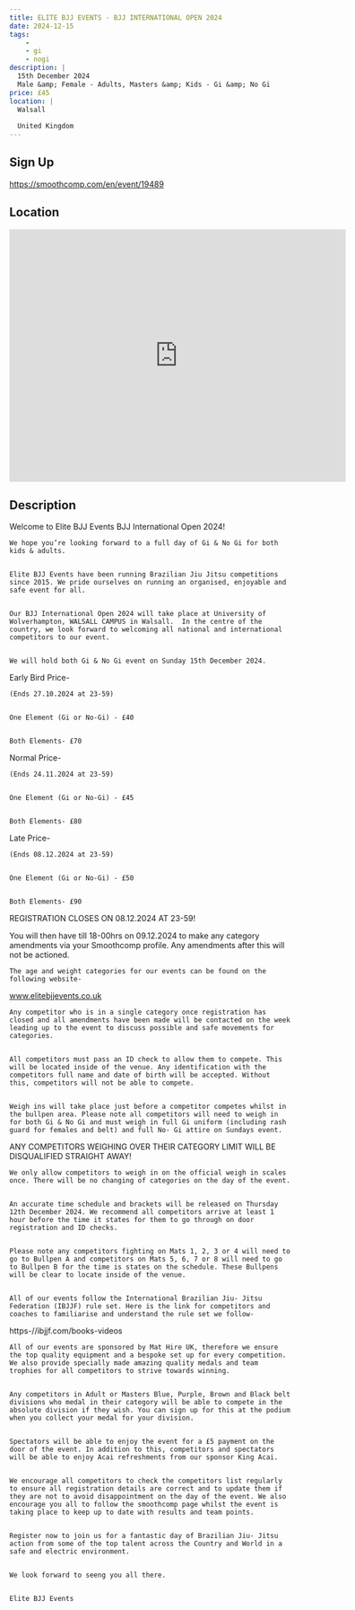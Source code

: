 ```yaml
---
title: ELITE BJJ EVENTS - BJJ INTERNATIONAL OPEN 2024
date: 2024-12-15
tags:
    - 
    - gi 
    - nogi 
description: |
  15th December 2024
  Male &amp; Female - Adults, Masters &amp; Kids - Gi &amp; No Gi
price: £45
location: |
  Walsall
                                        
  United Kingdom
---
```

## Sign Up
https://smoothcomp.com/en/event/19489

## Location
<iframe src="https://www.google.com/maps/embed?pb=!1m18!1m12!1m3!1d12345.6789!2d-1.9689208!3d52.5715171!2m3!1f0!2f0!3f0!3m2!1i1024!2i768!4f13.1!3m3!1m2!1s0x0%3A0x0!2z52.5715171!5e0!3m2!1sen!2sus!4v1234567890" width="600" height="450" style="border:0;" allowfullscreen="" loading="lazy"></iframe>

## Description
Welcome to Elite BJJ Events BJJ International Open 2024!
  

    We hope you’re looking forward to a full day of Gi & No Gi for both kids & adults.
  

    Elite BJJ Events have been running Brazilian Jiu Jitsu competitions since 2015. We pride ourselves on running an organised, enjoyable and safe event for all.
  

    Our BJJ International Open 2024 will take place at University of Wolverhampton, WALSALL CAMPUS in Walsall.  In the centre of the country, we look forward to welcoming all national and international competitors to our event.
  

    We will hold both Gi & No Gi event on Sunday 15th December 2024.
  

Early Bird Price-


    (Ends 27.10.2024 at 23-59)
  

    One Element (Gi or No-Gi) - £40
  

    Both Elements- £70
  

Normal Price-


    (Ends 24.11.2024 at 23-59)
  

    One Element (Gi or No-Gi) - £45
  

    Both Elements- £80
  

Late Price-


    (Ends 08.12.2024 at 23-59)
  

    One Element (Gi or No-Gi) - £50
  

    Both Elements- £90
  

REGISTRATION CLOSES ON 08.12.2024 AT 23-59!


You will then have till 18-00hrs on 09.12.2024 to make any category amendments via your Smoothcomp profile. Any amendments after this will not be actioned.


    The age and weight categories for our events can be found on the following website-
  

www.elitebjjevents.co.uk


    Any competitor who is in a single category once registration has closed and all amendments have been made will be contacted on the week leading up to the event to discuss possible and safe movements for categories.
  

    All competitors must pass an ID check to allow them to compete. This will be located inside of the venue. Any identification with the competitors full name and date of birth will be accepted. Without this, competitors will not be able to compete.
  

    Weigh ins will take place just before a competitor competes whilst in the bullpen area. Please note all competitors will need to weigh in for both Gi & No Gi and must weigh in full Gi uniform (including rash guard for females and belt) and full No- Gi attire on Sundays event. 
  

ANY COMPETITORS WEIGHING OVER THEIR CATEGORY LIMIT WILL BE DISQUALIFIED STRAIGHT AWAY!


    We only allow competitors to weigh in on the official weigh in scales once. There will be no changing of categories on the day of the event.
  

    An accurate time schedule and brackets will be released on Thursday 12th December 2024. We recommend all competitors arrive at least 1 hour before the time it states for them to go through on door registration and ID checks. 
  

    Please note any competitors fighting on Mats 1, 2, 3 or 4 will need to go to Bullpen A and competitors on Mats 5, 6, 7 or 8 will need to go to Bullpen B for the time is states on the schedule. These Bullpens will be clear to locate inside of the venue. 
  

    All of our events follow the International Brazilian Jiu- Jitsu Federation (IBJJF) rule set. Here is the link for competitors and coaches to familiarise and understand the rule set we follow-
  

https-//ibjjf.com/books-videos


    All of our events are sponsored by Mat Hire UK, therefore we ensure the top quality equipment and a bespoke set up for every competition. We also provide specially made amazing quality medals and team trophies for all competitors to strive towards winning.
  

    Any competitors in Adult or Masters Blue, Purple, Brown and Black belt divisions who medal in their category will be able to compete in the absolute division if they wish. You can sign up for this at the podium when you collect your medal for your division.
  

    Spectators will be able to enjoy the event for a £5 payment on the door of the event. In addition to this, competitors and spectators will be able to enjoy Acai refreshments from our sponsor King Acai.
  

    We encourage all competitors to check the competitors list regularly to ensure all registration details are correct and to update them if they are not to avoid disappointment on the day of the event. We also encourage you all to follow the smoothcomp page whilst the event is taking place to keep up to date with results and team points.
  

    Register now to join us for a fantastic day of Brazilian Jiu- Jitsu action from some of the top talent across the Country and World in a safe and electric environment.
  

    We look forward to seeng you all there.
  

    Elite BJJ Events